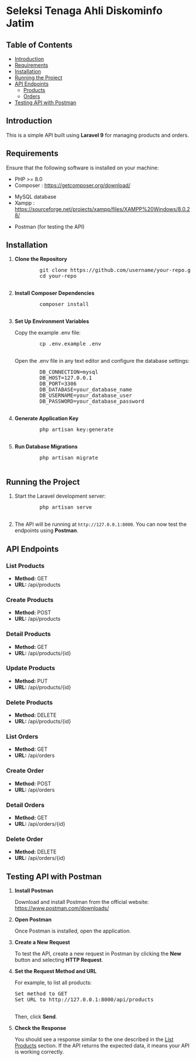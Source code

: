 <h1>Seleksi Tenaga Ahli Diskominfo Jatim</h1>

<h2>Table of Contents</h2>
<ul>
    <li><a href="#introduction">Introduction</a></li>
    <li><a href="#requirements">Requirements</a></li>
    <li><a href="#installation">Installation</a></li>
    <li><a href="#running-the-project">Running the Project</a></li>
    <li><a href="#api-endpoints">API Endpoints</a>
        <ul>
            <li><a href="#products">Products</a></li>
            <li><a href="#orders">Orders</a></li>
        </ul>
    </li>
    <li><a href="#testing-api-with-postman">Testing API with Postman</a></li>
</ul>

<h2 id="introduction">Introduction</h2>
<p>This is a simple API built using <strong>Laravel 9</strong> for managing products and orders.</p>

<h2 id="requirements">Requirements</h2>
<p>Ensure that the following software is installed on your machine:</p>
<ul>
    <li>PHP >= 8.0</li>
    <li>Composer : <a href="https://getcomposer.org/download/">https://getcomposer.org/download/</a></p></li>
    <li>MySQL database</li>
    <li>Xampp : <a href="https://sourceforge.net/projects/xampp/files/XAMPP%20Windows/8.0.28/">https://sourceforge.net/projects/xampp/files/XAMPP%20Windows/8.0.28/</a></p></li>
    <li>Postman (for testing the API)</li>
</ul>

<h2 id="installation">Installation</h2>

<ol>
    <li><strong>Clone the Repository</strong>
        <pre>
        git clone https://github.com/username/your-repo.git
        cd your-repo
        </pre>
    </li>
    <li><strong>Install Composer Dependencies</strong>
        <pre>
        composer install
        </pre>
    </li>
    <li><strong>Set Up Environment Variables</strong>
        <p>Copy the example .env file:</p>
        <pre>
        cp .env.example .env
        </pre>
        <p>Open the .env file in any text editor and configure the database settings:</p>
        <pre>
        DB_CONNECTION=mysql
        DB_HOST=127.0.0.1
        DB_PORT=3306
        DB_DATABASE=your_database_name
        DB_USERNAME=your_database_user
        DB_PASSWORD=your_database_password
        </pre>
    </li>
    <li><strong>Generate Application Key</strong>
        <pre>
        php artisan key:generate
        </pre>
    </li>
    <li><strong>Run Database Migrations</strong>
        <pre>
        php artisan migrate
        </pre>
    </li>
</ol>

<h2 id="running-the-project">Running the Project</h2>
<ol>
    <li>Start the Laravel development server:
        <pre>
        php artisan serve
        </pre>
    </li>
    <li>The API will be running at <code>http://127.0.0.1:8000</code>. You can now test the endpoints using <strong>Postman</strong>.</li>
</ol>

<h2 id="api-endpoints">API Endpoints</h2>

<h3 id="products">List Products</h3>
<ul>
    <li><strong>Method:</strong> GET</li>
    <li><strong>URL:</strong> /api/products</li>
</ul>

<h3 id="products">Create Products</h3>
<ul>
    <li><strong>Method:</strong> POST</li>
    <li><strong>URL:</strong> /api/products</li>
</ul>

<h3 id="products">Detail Products</h3>
<ul>
    <li><strong>Method:</strong> GET</li>
    <li><strong>URL:</strong> /api/products/{id}</li>
</ul>

<h3 id="products">Update Products</h3>
<ul>
    <li><strong>Method:</strong> PUT</li>
    <li><strong>URL:</strong> /api/products/{id}</li>
</ul>

<h3 id="products">Delete Products</h3>
<ul>
    <li><strong>Method:</strong> DELETE</li>
    <li><strong>URL:</strong> /api/products/{id}</li>
</ul>

<h3 id="orders">List Orders</h3>
<ul>
    <li><strong>Method:</strong> GET</li>
    <li><strong>URL:</strong> /api/orders</li>
</ul>

<h3 id="create-order">Create Order</h3>
<ul>
    <li><strong>Method:</strong> POST</li>
    <li><strong>URL:</strong> /api/orders</li>
</ul>

<h3 id="orders">Detail Orders</h3>
<ul>
    <li><strong>Method:</strong> GET</li>
    <li><strong>URL:</strong> /api/orders/{id}</li>
</ul>

<h3 id="delete-order">Delete Order</h3>
<ul>
    <li><strong>Method:</strong> DELETE</li>
    <li><strong>URL:</strong> /api/orders/{id}</li>
</ul>

<h2 id="testing-api-with-postman">Testing API with Postman</h2>
<ol>
    <li><strong>Install Postman</strong>
        <p>Download and install Postman from the official website: <a href="https://www.postman.com/downloads/">https://www.postman.com/downloads/</a></p>
    </li>
    <li><strong>Open Postman</strong>
        <p>Once Postman is installed, open the application.</p>
    </li>
    <li><strong>Create a New Request</strong>
        <p>To test the API, create a new request in Postman by clicking the <strong>New</strong> button and selecting <strong>HTTP Request</strong>.</p>
    </li>
    <li><strong>Set the Request Method and URL</strong>
        <p>For example, to list all products:</p>
        <pre>
Set method to GET
Set URL to http://127.0.0.1:8000/api/products
        </pre>
        <p>Then, click <strong>Send</strong>.</p>
    </li>
    <li><strong>Check the Response</strong>
        <p>You should see a response similar to the one described in the <a href="#list-products">List Products</a> section. If the API returns the expected data, it means your API is working correctly.</p>
    </li>
</ol>
